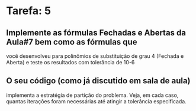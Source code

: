 # Tarefa: 5

## Implemente as fórmulas Fechadas e Abertas da Aula#7 bem como as fórmulas que
você desenvolveu para polinômios de substituição de grau 4 (Fechada e Aberta) e teste os
resultados com tolerância de 10-6

## O seu código (como já discutido em sala de aula)
implementa a estratégia de partição do problema. Veja, em cada caso, quantas iterações
foram necessárias até atingir a tolerância especificada.
